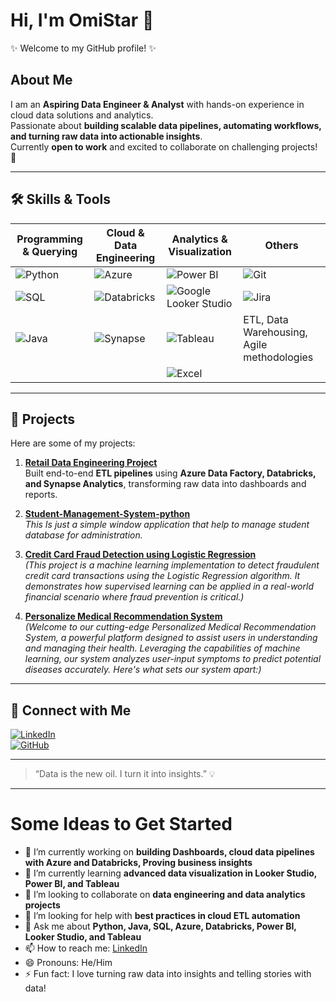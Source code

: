 # Hi, I'm OmiStar 👋

✨ Welcome to my GitHub profile! ✨

## About Me
I am an **Aspiring Data Engineer & Analyst** with hands-on experience in cloud data solutions and analytics.  
Passionate about **building scalable data pipelines, automating workflows, and turning raw data into actionable insights**.  
Currently **open to work** and excited to collaborate on challenging projects! 🚀

---

## 🛠️ Skills & Tools

| Programming & Querying | Cloud & Data Engineering | Analytics & Visualization | Others |
|------------------------|------------------------|--------------------------|--------|
| ![Python](https://img.shields.io/badge/Python-3776AB?style=flat-square&logo=python&logoColor=white) | ![Azure](https://img.shields.io/badge/Azure-0078D4?style=flat-square&logo=microsoft-azure&logoColor=white) | ![Power BI](https://img.shields.io/badge/Power%20BI-F2C811?style=flat-square&logo=power-bi&logoColor=white) | ![Git](https://img.shields.io/badge/Git-F05032?style=flat-square&logo=git&logoColor=white) |
| ![SQL](https://img.shields.io/badge/SQL-00758F?style=flat-square&logo=mysql&logoColor=white) | ![Databricks](https://img.shields.io/badge/Databricks-F25C05?style=flat-square&logo=databricks&logoColor=white) | ![Google Looker Studio](https://img.shields.io/badge/Looker%20Studio-4285F4?style=flat-square&logo=google&logoColor=white) | ![Jira](https://img.shields.io/badge/Jira-0052CC?style=flat-square&logo=jira&logoColor=white) |
| ![Java](https://img.shields.io/badge/Java-007396?style=flat-square&logo=java&logoColor=white) | ![Synapse](https://img.shields.io/badge/Synapse-1F77B4?style=flat-square) | ![Tableau](https://img.shields.io/badge/Tableau-E97627?style=flat-square&logo=tableau&logoColor=white) | ETL, Data Warehousing, Agile methodologies |
|                        |                        | ![Excel](https://img.shields.io/badge/Excel-217346?style=flat-square&logo=microsoft-excel&logoColor=white) | |

---

## 📂 Projects

Here are some of my projects:

1. **[Retail Data Engineering Project](https://github.com/OmiStar/RetailDataEngineering)**  
   Built end-to-end **ETL pipelines** using **Azure Data Factory, Databricks, and Synapse Analytics**, transforming raw data into dashboards and reports.

2. **[Student-Management-System-python](https://github.com/OmiStar/Student-Management-python)**  
   *This Is just a simple window application that help to manage student database for administration.*

3. **[Credit Card Fraud Detection using Logistic Regression](https://github.com/OmiStar/CreditCard)**  
   *(This project is a machine learning implementation to detect fraudulent credit card transactions using the Logistic Regression algorithm. It demonstrates how supervised learning can be applied in a real-world financial scenario where fraud prevention is critical.)*

4. **[Personalize Medical Recommendation System](https://github.com/OmiStar/HealthCareMedicatiojnSystem)**  
   *(Welcome to our cutting-edge Personalized Medical Recommendation System, a powerful platform designed to assist users in understanding and managing their health. Leveraging the capabilities of machine learning, our system analyzes user-input symptoms to predict potential diseases accurately. Here's what sets our system apart:)*



---

## 🤝 Connect with Me

[![LinkedIn](https://img.shields.io/badge/LinkedIn-0077B5?style=for-the-badge&logo=linkedin&logoColor=white)](https://www.linkedin.com/in/yourprofile)  
[![GitHub](https://img.shields.io/badge/GitHub-181717?style=for-the-badge&logo=github&logoColor=white)](https://github.com/OmiStar)  

---

> “Data is the new oil. I turn it into insights.” 💡

---

# Some Ideas to Get Started

- 🔭 I’m currently working on **building Dashboards, cloud data pipelines with Azure and Databricks, Proving business insights**  
- 🌱 I’m currently learning **advanced data visualization in Looker Studio, Power BI, and Tableau**  
- 👯 I’m looking to collaborate on **data engineering and data analytics projects**  
- 🤔 I’m looking for help with **best practices in cloud ETL automation**  
- 💬 Ask me about **Python, Java, SQL, Azure, Databricks, Power BI, Looker Studio, and Tableau**  
- 📫 How to reach me: [LinkedIn](https://www.linkedin.com/in/yourprofile)  
- 😄 Pronouns: He/Him  
- ⚡ Fun fact: I love turning raw data into insights and telling stories with data!
